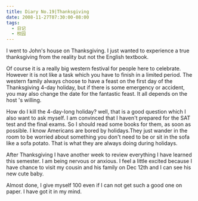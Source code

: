 ```yaml
---
title: Diary No.19|Thanksgiving
date: 2008-11-27T07:30:00-08:00
tags:
  - 日记
  - 校园
---
```


I went to John's house on Thanksgiving. I just wanted to experience a true thanksgiving from the reality but not the English textbook.

<!--more-->

Of course it is a really big western festival for people here to celebrate. However it is not like a task which you have to finish in a limited period. The western family always choose to have a feast on the first day of the Thanksgiving 4-day holiday, but if there is some emergency or accident, you may also change the date for the fantastic feast. It all depends on the host 's willing.

How do I kill the 4-day-long holiday? well, that is a good question which I also want to ask myself. I am convinced that I haven't prepared for the SAT test and the final exams. So I should read some books for them, as soon as possible. I know Americans are bored by holidays.They just wander in the room to be worried about something you don't need to be or sit in the sofa like a sofa potato. That is what they are always doing during holidays.

After Thanksgiving I have another week to review everything I have learned this semester. I am being nervous or anxious. I feel a little excited because I have chance to visit my cousin and his family on Dec 12th and I can see his new cute baby.

Almost done, I give myself 100 even if I can not get such a good one on paper. I have got it in my mind.
